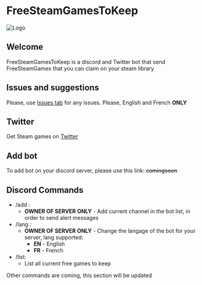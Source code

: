 # FreeSteamGamesToKeep

![Logo](https://pbs.twimg.com/profile_images/1246407711618748418/M5djStgw_400x400.jpg)

## Welcome
FreeSteamGamesToKeep is a discord and Twitter bot that send FreeSteamGames that you can claim on your steam library

## Issues and suggestions

Please, use [Issues tab](https://github.com/ilayerz/FreeSteamGamesToKeep/issues) for any issues.
Please, English and French **ONLY**


## Twitter

Get Steam games on [Twitter](https://twitter.com/FreeGameToKeep)

## Add bot
To add bot on your discord server, please use this link: ~~comingsoon~~

## Discord Commands

* /add :
  * **OWNER OF SERVER ONLY** - Add current channel in the bot list, in order to send alert messages
* /lang :
  * **OWNER OF SERVER ONLY** - Change the langage of the bot for your server, lang supported:
    *  **EN** - English
    *  **FR** - French
* /list:
  * List all current free games to keep
 
 
 Other commands are coming, this section will be updated



